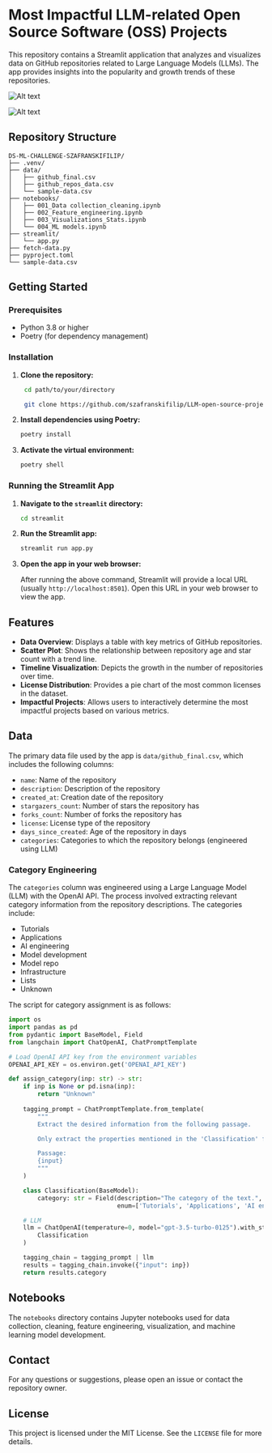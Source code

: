 # Most Impactful LLM-related Open Source Software (OSS) Projects

This repository contains a Streamlit application that analyzes and visualizes data on GitHub repositories related to Large Language Models (LLMs). The app provides insights into the popularity and growth trends of these repositories.

![Alt text](img/1.png)

![Alt text](img/4.png)


## Repository Structure

```
DS-ML-CHALLENGE-SZAFRANSKIFILIP/
├── .venv/
├── data/
│   ├── github_final.csv
│   ├── github_repos_data.csv
│   └── sample-data.csv
├── notebooks/
│   ├── 001_Data collection_cleaning.ipynb
│   ├── 002_Feature_engineering.ipynb
│   ├── 003_Visualizations_Stats.ipynb
│   └── 004_ML models.ipynb
├── streamlit/
│   └── app.py
├── fetch-data.py
├── pyproject.toml
└── sample-data.csv
```

## Getting Started

### Prerequisites

- Python 3.8 or higher
- Poetry (for dependency management)

### Installation

1. **Clone the repository:**

   ```sh
    cd path/to/your/directory

    git clone https://github.com/szafranskifilip/LLM-open-source-project-analysis.git
   ```

2. **Install dependencies using Poetry:**

   ```sh
   poetry install
   ```

3. **Activate the virtual environment:**

   ```sh
   poetry shell
   ```

### Running the Streamlit App

1. **Navigate to the `streamlit` directory:**

   ```sh
   cd streamlit
   ```

2. **Run the Streamlit app:**

   ```sh
   streamlit run app.py
   ```

3. **Open the app in your web browser:**

   After running the above command, Streamlit will provide a local URL (usually `http://localhost:8501`). Open this URL in your web browser to view the app.

## Features

- **Data Overview**: Displays a table with key metrics of GitHub repositories.
- **Scatter Plot**: Shows the relationship between repository age and star count with a trend line.
- **Timeline Visualization**: Depicts the growth in the number of repositories over time.
- **License Distribution**: Provides a pie chart of the most common licenses in the dataset.
- **Impactful Projects**: Allows users to interactively determine the most impactful projects based on various metrics.

## Data

The primary data file used by the app is `data/github_final.csv`, which includes the following columns:

- `name`: Name of the repository
- `description`: Description of the repository
- `created_at`: Creation date of the repository
- `stargazers_count`: Number of stars the repository has
- `forks_count`: Number of forks the repository has
- `license`: License type of the repository
- `days_since_created`: Age of the repository in days
- `categories`: Categories to which the repository belongs (engineered using LLM)

### Category Engineering

The `categories` column was engineered using a Large Language Model (LLM) with the OpenAI API. The process involved extracting relevant category information from the repository descriptions. The categories include:

- Tutorials
- Applications
- AI engineering
- Model development
- Model repo
- Infrastructure
- Lists
- Unknown

The script for category assignment is as follows:

```python
import os
import pandas as pd
from pydantic import BaseModel, Field
from langchain import ChatOpenAI, ChatPromptTemplate

# Load OpenAI API key from the environment variables
OPENAI_API_KEY = os.environ.get('OPENAI_API_KEY')

def assign_category(inp: str) -> str:
    if inp is None or pd.isna(inp):
        return "Unknown"
    
    tagging_prompt = ChatPromptTemplate.from_template(
        """
        Extract the desired information from the following passage.

        Only extract the properties mentioned in the 'Classification' function.

        Passage:
        {input}
        """
    )

    class Classification(BaseModel):
        category: str = Field(description="The category of the text.", 
                              enum=['Tutorials', 'Applications', 'AI engineering', 'Model development', 'Model repo', 'Infrastructure', 'Lists'])

    # LLM
    llm = ChatOpenAI(temperature=0, model="gpt-3.5-turbo-0125").with_structured_output(
        Classification
    )

    tagging_chain = tagging_prompt | llm
    results = tagging_chain.invoke({"input": inp})
    return results.category
```

## Notebooks

The `notebooks` directory contains Jupyter notebooks used for data collection, cleaning, feature engineering, visualization, and machine learning model development.

## Contact

For any questions or suggestions, please open an issue or contact the repository owner.

## License

This project is licensed under the MIT License. See the `LICENSE` file for more details.

